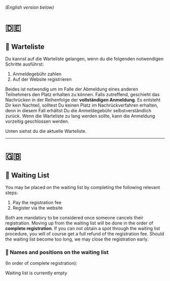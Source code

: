 *(English version below)*

# 🇩🇪

## 📜 Warteliste
Du kannst auf die Warteliste gelangen, wenn du die folgenden notwendigen Schritte ausführst:
1. Anmeldegebühr zahlen
2. Auf der Website registrieren

Beides ist notwendig um im Falle der Abmeldung eines anderen Teilnehmers den Platz erhalten zu können. Falls zutreffend, geschieht das Nachrücken in der Reihenfolge der **vollständigen Anmeldung**. Es entsteht Dir kein Nachteil, solltest Du keinen Platz im Nachrückverfahren erhalten, denn in diesem Fall erhältst Du die Anmeldegebühr selbstverständlich zurück. Wenn die Warteliste zu lang werden sollte, kann die Anmeldung vorzeitig geschlossen werden.

Unten siehst du die aktuelle Warteliste.

---

# 🇬🇧

## 📜 Waiting List
You may be placed on the waiting list by completing the following relevant steps:
1. Pay the registration fee
2. Register via the website

Both are mandatory to be considered once someone cancels their registration. Moving up from the waiting list will be done in the order of **complete registration**. If you can not obtain a spot through the waiting list procedure, you will of course get a full refund of the registration fee. Should the waiting list become too long, we may close the registration early.


### 📝 Names and positions on the waiting list
(In order of complete registration):

Waiting list is currently empty
